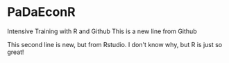 # PaDaEconR
Intensive Training with R and Github
This is a new line from Github

This second line is new, but from Rstudio.
I don't know why, but R is just so great!
